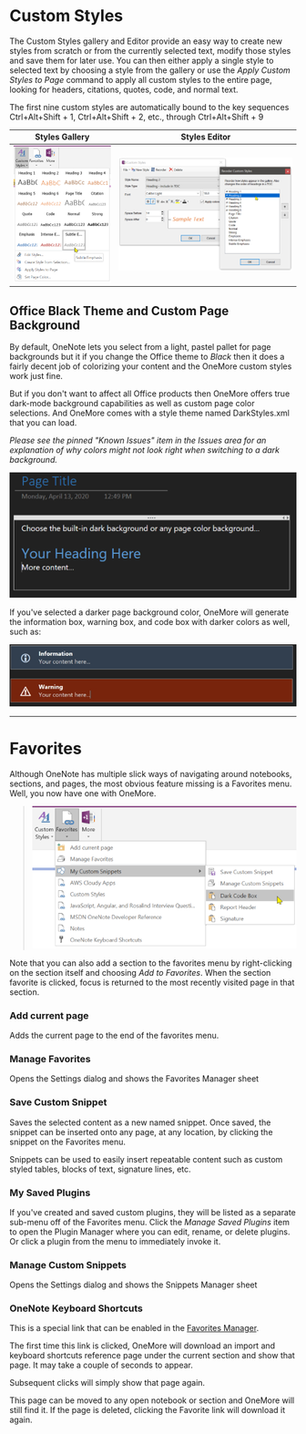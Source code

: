 # Custom Styles

The Custom Styles gallery and Editor provide an easy way to create new styles from scratch
or from the currently selected text, modify those styles and save them for later use. You
can then either apply a single style to selected text by choosing a style from the gallery
or use the *Apply Custom Styles to Page* command to apply all custom styles to the entire
page, looking for headers, citations, quotes, code, and normal text.

The first nine custom styles are automatically bound to the key sequences
Ctrl+Alt+Shift + 1, Ctrl+Alt+Shift + 2, etc., through Ctrl+Alt+Shift + 9

| Styles Gallery | Styles Editor |
| -------------- | ------------- |
| ![Styles](images/CustomStyles.png) | ![Styles Dialog](images/CustomStylesDialog.png) |

## Office Black Theme and Custom Page Background

By default, OneNote lets you select from a light, pastel pallet for page backgrounds but it
if you change the Office theme to _Black_ then it does a fairly decent job of colorizing your
content and the OneMore custom styles work just fine. 

But if you don't want to affect all Office products then OneMore offers true dark-mode background
capabilities as well as custom page color selections. And OneMore comes with a style theme named
DarkStyles.xml that you can load.

_Please see the pinned "Known Issues" item in the Issues area for an explanation of why
colors might not look right when switching to a dark background._

![Dark Page](images/DarkPage.png)

If you've selected a darker page background color, OneMore will generate the information box,
warning box, and code box with darker colors as well, such as:

![Info Boxes](images/InfoBoxesDark.jpg)

***

# Favorites

Although OneNote has multiple slick ways of navigating around notebooks, sections, and pages,
the most obvious feature missing is a Favorites menu. Well, you now have one with OneMore.

> ![Favorites Menu](images/FavoritesMenu.png)

Note that you can also add a section to the favorites menu by right-clicking on the section itself
and choosing _Add to Favorites_. When the section favorite is clicked, focus is returned to the
most recently visited page in that section.

### Add current page
Adds the current page to the end of the favorites menu.

### Manage Favorites
Opens the Settings dialog and shows the Favorites Manager sheet

### Save Custom Snippet
Saves the selected content as a new named snippet. Once saved, the snippet can be inserted onto any page, at any location, by clicking the snippet on the Favorites menu.

Snippets can be used to easily insert repeatable content such as custom styled tables, blocks of text, signature lines, etc.

### My Saved Plugins
If you've created and saved custom plugins, they will be listed as a separate sub-menu off of the Favorites menu.
Click the _Manage Saved Plugins_ item to open the Plugin Manager where you can edit, rename, or delete plugins.
Or click a plugin from the menu to immediately invoke it.

### Manage Custom Snippets
Opens the Settings dialog and shows the Snippets Manager sheet

### OneNote Keyboard Shortcuts
This is a special link that can be enabled in the [Favorites Manager](Settings).

The first time this link is clicked, OneMore will download an import and keyboard shortcuts reference page under the current section and show that page. It may take a couple of seconds to appear.

Subsequent clicks will simply show that page again. 

This page can be moved to any open notebook or section and OneMore will still find it. If the page is deleted, clicking the Favorite link will download it again.